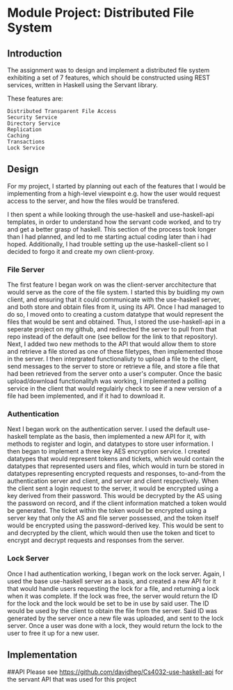 # Module Project: Distributed File System

## Introduction
The assignment was to design and implement a distributed file system exhibiting a set of 7 features, 
which should be constructed using REST services, written in Haskell using the Servant library.

These features are:

    Distributed Transparent File Access
    Security Service
    Directory Service
    Replication
    Caching
    Transactions
    Lock Service


## Design
For my project, I started by planning out each of the features that I would be implementing from a 
high-level viewpoint e.g. how the user would request access to the server, and how the files would be 
transfered.

I then spent a while looking through the use-haskell and use-haskell-api templates, in order to understand
how the servant code worked, and to try and get a better grasp of haskell. This section of the process 
took longer than I had planned, and led to me starting actual coding later than i had hoped. Additionally,
I had trouble setting up the use-haskell-client so I decided to forgo it and create my own client-proxy.

### File Server
The first feature I began work on was the client-server arcchitecture that would serve as the core of the 
file system. I started this by buidling my own client, and ensuring that it could communicate with the
use-haskell server, and both store and obtain files from it, using its API. Once I had managed to do so, 
I moved onto to creating a custom datatype that would represent the files that would be sent and obtained.
Thus, I stored the use-haskell-api in a seperate project on my github, and redirected the server to pull
from that repo instead of the default one (see bellow for the link to that repository). Next, I added two
new methods to the API that would allow them to store and retrieve a file stored as one of these filetypes,
then implemented those in the server. I then intergrated functionaliuty to upload a file to the client,
send messages to the server to store or retrieve a file, and store a file that had been retrieved from the
server onto a user's computer. Once the basic upload/download functionalityh was working, I implemented a
polling service in the client that would regulairly check to see if a new version of a file had been implemented, 
and if it had to download it.

### Authentication
Next I began work on the authentication server. I used the default use-haskell template as the basis, then implemented
a new API for it, with methods to register and login, and datatypes to store user information. I then began to implement
a three key AES encryption service. I created datatypes that would represent tokens and tickets, which would contain the
datatypes that represented users and files, which would in turn be stored in datatypes representing encrypted requests and
responses, to-and-from the authentication server and client, and server and client respectively. When the client sent a
login request to the server, it would be encrypted using a key derived from their password. This would be decrypted by the 
AS using the password on record, and if the client information matched a token would be generated. The ticket within the token
would be encrypted using a server key that only the AS and file server possessed, and the token itself would be encrypted using
the password-derived key. This would be sent to and decrypted by the client, which would then use the token and ticet to encrypt 
and decrypt requests and responses from the server.

### Lock Server
Once I had authentication working, I began work on the lock server. Again, I used the base use-haskell server as a basis,
and created a new API for it that would handle users requesting the lock for a file, and returning a lock when it was complete.
If the lock was free, the server would return the ID for the lock and the lock would be set to be in use by said user.
The ID would be used by the client to obtain the file from the server. Said ID was generated by the server once a new file was uploaded, 
and sent to the lock server. Once a user was done with a lock, they would return the lock to the user to free it up for a new
user. 

## Implementation 


##API
Please see https://github.com/davidheg/Cs4032-use-haskell-api for the servant API that was used for this project 
